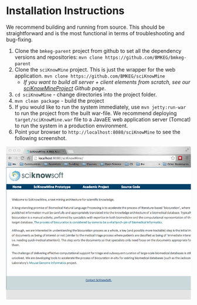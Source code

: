 Installation Instructions
===

We recommend building and running from source. This should be straightforward and is the most functional in terms of troubleshooting and bug-fixing. 

1. Clone the `bmkeg-parent` project from github to set all the dependency versions and repositories: `mvn clone https://github.com/BMKEG/bmkeg-parent`
2. Clone the `sciKnowMine` project. This is just the wrapper for the web application. `mvn clone https://github.com/BMKEG/sciKnowMine`
	* _If you want to build all server + client elements from scratch, see our [sciKnowMineProject](https://github.com/BMKEG/sciKnowMineProject) Github page_.  
3. `cd sciKnowMine` - change directories into the project folder.
4. `mvn clean package` - build the project
5. If you would like to run the system immediately, use `mvn jetty:run-war` to run the project from the built war-file. We recommend deploying `target/sciKnowMine.war` file to a JavaEE web application server (Tomcat) to run the system in a production environment. 
6. Point your browser to `http://localhost:8080/sciKnowMine` to see the following screenshot. 

![](docs/topScreenShot.jpg)
